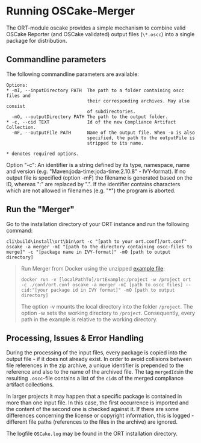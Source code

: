 # Running OSCake-Merger
The ORT-module oscake provides a simple mechanism to combine valid OSCake Reporter (and OSCake validated) output files (`\*.oscc`) into a single package for distribution.

## Commandline parameters
The following commandline parameters are available:

```
Options:
* -mI, --inputDirectory PATH  The path to a folder containing oscc files and
                              their corresponding archives. May also consist
                              of subdirectories.
  -mO, --outputDirectory PATH The path to the output folder.
* -c, --cid TEXT              Id of the new Compliance Artifact Collection.
  -mF, --outputFile PATH      Name of the output file. When -o is also
                              specified, the path to the outputFile is
                              stripped to its name.

* denotes required options.
```

Option "-c": An identifier is a string defined by its type, namespace, name and version (e.g. "Maven:joda-time:joda-time:2.10.8" - IVY-format). If no output file is specified (option -mF) the filename is generated based on the ID, whereas ":" are replaced by ".". If the identifier contains characters which are not allowed in filenames (e.g. "\*") the program is aborted.

## Run the "Merger"

Go to the installation directory of your ORT instance and run the following command:

`cli\build\install\ort\bin\ort -c "[path to your ort.conf]/ort.conf" oscake -a merger -mI "[path to the directory containing oscc-files to merge]" -c "[package name in IVY-format]" -mO [path to output directory]`

> Run Merger from Docker using the unzipped [example file](./examples/versionMay2022/ortExample.zip):  
>
> `docker run -v [localPathTo]/ortExample:/project -w /project ort -c ./conf/ort.conf oscake -a merger -mI [path to oscc files] --cid:"[your package id in IVY format]" -mO [path to output directory]`
>
> The option -v mounts the local directory into the folder `/project`. The option -w sets the working directory to `/project`. Consequently, every path in the example is relative to the working directory.

## Processing, Issues & Error Handling

During the processing of the input files, every package is copied into the output file - if it does not already exist. In order to avoid collisions between file references in the zip archive, a unique identifier is prepended to the reference and also to the name of the archived file. The tag `mergedIds`in the resulting `.oscc`-file contains a list of the `cid`s of the merged compliance artifact collections.

In larger projects it may happen that a specific package is contained in more than one input file. In this case, the first occurrence is imported and the content of the second one is checked against it. If there are some differences concerning the license or copyright information, this is logged - different file paths (references to the files in the archive) are ignored.

The logfile `OSCake.log` may be found in the ORT installation directory.

